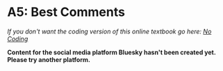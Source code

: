 # A5: Best Comments
_If you don't want the coding version of this online textbook go here: <a href='../../../../../nocode/appendix/teaching/03_course_work/03_assignments/a5-best-comments.html'>No Coding</a>_

__Content for the social media platform Bluesky hasn't been created yet. Please try another platform.__